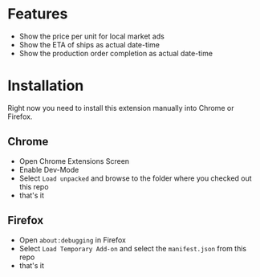 # Features

* Show the price per unit for local market ads
* Show the ETA of ships as actual date-time
* Show the production order completion as actual date-time

# Installation

Right now you need to install this extension manually into Chrome or Firefox. 

## Chrome

* Open Chrome Extensions Screen
* Enable Dev-Mode
* Select `Load unpacked` and browse to the folder where you checked out this repo
* that's it

## Firefox

* Open `about:debugging` in Firefox
* Select `Load Temporary Add-on` and select the `manifest.json` from this repo
* that's it